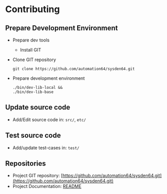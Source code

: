 # Contributing

## Prepare Development Environment

- Prepare dev tools
  - Install GIT
- Clone GIT repository

  ```shell
  git clone https://github.com/automation64/sysden64.git
  ```

- Prepare development environment

  ```shell
  ./bin/dev-lib-local &&
  ./bin/dev-lib-base
  ```

## Update source code

- Add/Edit source code in: `src/`, `etc/`

## Test source code

- Add/update test-cases in: `test/`

## Repositories

- Project GIT repository: [https://github.com/automation64/sysden64.git](https://github.com/automation64/sysden64.git)
- Project Documentation: [README](README.MD)
